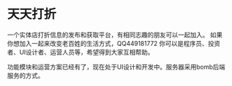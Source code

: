 # 天天打折
一个实体店打折信息的发布和获取平台，有相同志趣的朋友可以一起加入。
如果你想加入一起来改变老百姓的生活方式，QQ449181772
你可以是程序员、投资者、UI设计者、运营人员等，希望得到大家互相帮助。

功能模块和运营方案已经有了，现在处于UI设计和开发中。服务器采用bomb后端服务的方式。
